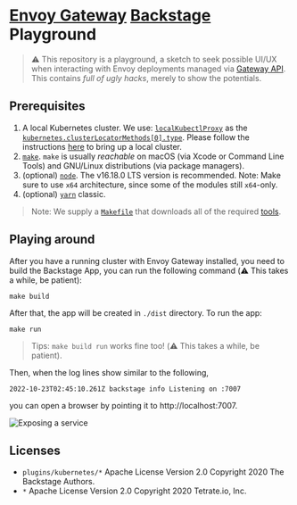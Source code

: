 # [Envoy Gateway](https://gateway.envoyproxy.io/) [Backstage](https://backstage.io/) Playground

> ⚠️ This repository is a playground, a sketch to seek possible UI/UX when interacting with Envoy deployments managed via [Gateway API](https://gateway-api.sigs.k8s.io/). This contains _full of ugly hacks_, merely to show the potentials.

## Prerequisites

1. A local Kubernetes cluster. We use: [`localKubectlProxy`](https://backstage.io/docs/features/kubernetes/configuration#localkubectlproxy) as the [`kubernetes.clusterLocatorMethods[0].type`](https://backstage.io/docs/features/kubernetes/configuration#clusterlocatormethods). Please follow the instructions [here](./examples/kubernetes/local/SETUP.md) to bring up a local cluster.
1. [`make`](https://www.gnu.org/software/make/). `make` is usually _reachable_ on macOS (via Xcode or Command Line Tools) and GNU/Linux distributions (via package managers).
1. (optional) [`node`](https://nodejs.org/). The v16.18.0 LTS version is recommended. Note: Make sure to use `x64` architecture, since some of the modules still `x64`-only.
1. (optional) [`yarn`](https://classic.yarnpkg.com/lang/en/docs/install/) classic.

> Note: We supply a [`Makefile`](./Makefile) that downloads all of the required [tools](./Tools.mk).

## Playing around

After you have a running cluster with Envoy Gateway installed, you need to build the Backstage App, you can run the following command (⚠️ This takes a while, be patient):

```console
make build
```

After that, the app will be created in `./dist` directory. To run the app:

```console
make run
```

> Tips: `make build run` works fine too! (⚠️ This takes a while, be patient).

Then, when the log lines show similar to the following,

```
2022-10-23T02:45:10.261Z backstage info Listening on :7007
```

you can open a browser by pointing it to http://localhost:7007.

![Exposing a service](https://user-images.githubusercontent.com/73152/197379576-510ae57a-e83a-4360-b46d-e25c9d0e0834.png)

## Licenses

- `plugins/kubernetes/*` Apache License Version 2.0 Copyright 2020 The Backstage Authors.
- `*` Apache License Version 2.0 Copyright 2020 Tetrate.io, Inc.
